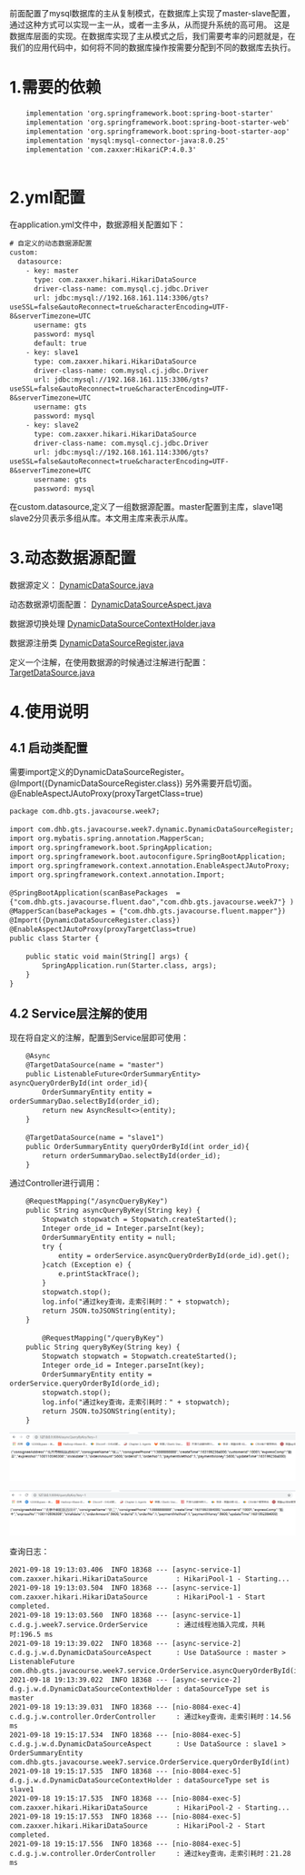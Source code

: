 前面配置了mysql数据库的主从复制模式，在数据库上实现了master-slave配置，通过这种方式可以实现一主一从，或者一主多从，从而提升系统的高可用。
这是数据库层面的实现。在数据库实现了主从模式之后，我们需要考率的问题就是，在我们的应用代码中，如何将不同的数据库操作按需要分配到不同的数据库去执行。

# 1.需要的依赖
```
    implementation 'org.springframework.boot:spring-boot-starter'
    implementation 'org.springframework.boot:spring-boot-starter-web'
    implementation 'org.springframework.boot:spring-boot-starter-aop'
    implementation 'mysql:mysql-connector-java:8.0.25'
    implementation 'com.zaxxer:HikariCP:4.0.3'
    
```

# 2.yml配置
在application.yml文件中，数据源相关配置如下：
```
# 自定义的动态数据源配置
custom:
  datasource:
    - key: master
      type: com.zaxxer.hikari.HikariDataSource
      driver-class-name: com.mysql.cj.jdbc.Driver
      url: jdbc:mysql://192.168.161.114:3306/gts?useSSL=false&autoReconnect=true&characterEncoding=UTF-8&serverTimezone=UTC
      username: gts
      password: mysql
      default: true
    - key: slave1
      type: com.zaxxer.hikari.HikariDataSource
      driver-class-name: com.mysql.cj.jdbc.Driver
      url: jdbc:mysql://192.168.161.115:3306/gts?useSSL=false&autoReconnect=true&characterEncoding=UTF-8&serverTimezone=UTC
      username: gts
      password: mysql
    - key: slave2
      type: com.zaxxer.hikari.HikariDataSource
      driver-class-name: com.mysql.cj.jdbc.Driver
      url: jdbc:mysql://192.168.161.114:3306/gts?useSSL=false&autoReconnect=true&characterEncoding=UTF-8&serverTimezone=UTC
      username: gts
      password: mysql 
```
在custom.datasource,定义了一组数据源配置。master配置到主库，slave1喝slave2分贝表示多组从库。本文用主库来表示从库。

# 3.动态数据源配置

数据源定义：
[DynamicDataSource.java](../../../src/main/java/com/dhb/gts/javacourse/week7/dynamic/DynamicDataSource.java)

动态数据源切面配置：
[DynamicDataSourceAspect.java](../../../src/main/java/com/dhb/gts/javacourse/week7/dynamic/DynamicDataSourceAspect.java)

数据源切换处理
[DynamicDataSourceContextHolder.java](../../../src/main/java/com/dhb/gts/javacourse/week7/dynamic/DynamicDataSourceContextHolder.java)

数据源注册类
[DynamicDataSourceRegister.java](../../../src/main/java/com/dhb/gts/javacourse/week7/dynamic/DynamicDataSourceRegister.java)

定义一个注解，在使用数据源的时候通过注解进行配置：
[TargetDataSource.java](../../../src/main/java/com/dhb/gts/javacourse/week7/dynamic/TargetDataSource.java)

# 4.使用说明

## 4.1 启动类配置
需要import定义的DynamicDataSourceRegister。
@Import({DynamicDataSourceRegister.class})
另外需要开启切面。
@EnableAspectJAutoProxy(proxyTargetClass=true)
```
package com.dhb.gts.javacourse.week7;

import com.dhb.gts.javacourse.week7.dynamic.DynamicDataSourceRegister;
import org.mybatis.spring.annotation.MapperScan;
import org.springframework.boot.SpringApplication;
import org.springframework.boot.autoconfigure.SpringBootApplication;
import org.springframework.context.annotation.EnableAspectJAutoProxy;
import org.springframework.context.annotation.Import;

@SpringBootApplication(scanBasePackages  = {"com.dhb.gts.javacourse.fluent.dao","com.dhb.gts.javacourse.week7"} )
@MapperScan(basePackages = {"com.dhb.gts.javacourse.fluent.mapper"})
@Import({DynamicDataSourceRegister.class})
@EnableAspectJAutoProxy(proxyTargetClass=true)
public class Starter {

	public static void main(String[] args) {
		SpringApplication.run(Starter.class, args);
	}
}

```

## 4.2 Service层注解的使用
现在将自定义的注解，配置到Service层即可使用：
```
	@Async
	@TargetDataSource(name = "master")
	public ListenableFuture<OrderSummaryEntity> asyncQueryOrderById(int order_id){
		OrderSummaryEntity entity = orderSummaryDao.selectById(order_id);
		return new AsyncResult<>(entity);
	}

	@TargetDataSource(name = "slave1")
	public OrderSummaryEntity queryOrderById(int order_id){
		return orderSummaryDao.selectById(order_id);
	}

```

通过Controller进行调用：
```
	@RequestMapping("/asyncQueryByKey")
	public String asyncQueryByKey(String key) {
		Stopwatch stopwatch = Stopwatch.createStarted();
		Integer orde_id = Integer.parseInt(key);
		OrderSummaryEntity entity = null;
		try {
			entity = orderService.asyncQueryOrderById(orde_id).get();
		}catch (Exception e) {
			e.printStackTrace();
		}
		stopwatch.stop();
		log.info("通过key查询，走索引耗时：" + stopwatch);
		return JSON.toJSONString(entity);
	}
	
		@RequestMapping("/queryByKey")
	public String queryByKey(String key) {
		Stopwatch stopwatch = Stopwatch.createStarted();
		Integer orde_id = Integer.parseInt(key);
		OrderSummaryEntity entity = orderService.queryOrderById(orde_id);
		stopwatch.stop();
		log.info("通过key查询，走索引耗时：" + stopwatch);
		return JSON.toJSONString(entity);
	}
```

![asyncQueryByKey使用master请求](../../images/asyncQueryByKey使用master请求.png)

![queryByKey 通过slave数据源查询](../../images/queryByKey%20通过slave数据源查询.png)

查询日志：
```
2021-09-18 19:13:03.406  INFO 18368 --- [async-service-1] com.zaxxer.hikari.HikariDataSource       : HikariPool-1 - Starting...
2021-09-18 19:13:03.504  INFO 18368 --- [async-service-1] com.zaxxer.hikari.HikariDataSource       : HikariPool-1 - Start completed.
2021-09-18 19:13:03.560  INFO 18368 --- [async-service-1] c.d.g.j.week7.service.OrderService       : 通过线程池插入完成，共耗时:196.5 ms
2021-09-18 19:13:39.022  INFO 18368 --- [async-service-2] c.d.g.j.w.d.DynamicDataSourceAspect      : Use DataSource : master > ListenableFuture com.dhb.gts.javacourse.week7.service.OrderService.asyncQueryOrderById(int)
2021-09-18 19:13:39.022  INFO 18368 --- [async-service-2] d.g.j.w.d.DynamicDataSourceContextHolder : dataSourceType set is master
2021-09-18 19:13:39.031  INFO 18368 --- [nio-8084-exec-4] c.d.g.j.w.controller.OrderController     : 通过key查询，走索引耗时：14.56 ms
2021-09-18 19:15:17.534  INFO 18368 --- [nio-8084-exec-5] c.d.g.j.w.d.DynamicDataSourceAspect      : Use DataSource : slave1 > OrderSummaryEntity com.dhb.gts.javacourse.week7.service.OrderService.queryOrderById(int)
2021-09-18 19:15:17.535  INFO 18368 --- [nio-8084-exec-5] d.g.j.w.d.DynamicDataSourceContextHolder : dataSourceType set is slave1
2021-09-18 19:15:17.535  INFO 18368 --- [nio-8084-exec-5] com.zaxxer.hikari.HikariDataSource       : HikariPool-2 - Starting...
2021-09-18 19:15:17.553  INFO 18368 --- [nio-8084-exec-5] com.zaxxer.hikari.HikariDataSource       : HikariPool-2 - Start completed.
2021-09-18 19:15:17.556  INFO 18368 --- [nio-8084-exec-5] c.d.g.j.w.controller.OrderController     : 通过key查询，走索引耗时：21.28 ms
```